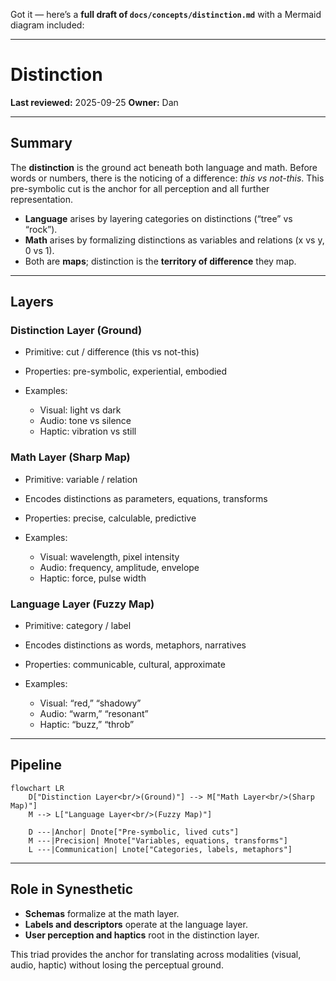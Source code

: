 Got it — here’s a **full draft of `docs/concepts/distinction.md`** with a Mermaid diagram included:

---

# Distinction

**Last reviewed:** 2025-09-25
**Owner:** Dan

---

## Summary

The **distinction** is the ground act beneath both language and math. Before words or numbers, there is the noticing of a difference: *this vs not-this*. This pre-symbolic cut is the anchor for all perception and all further representation.

* **Language** arises by layering categories on distinctions (“tree” vs “rock”).
* **Math** arises by formalizing distinctions as variables and relations (x vs y, 0 vs 1).
* Both are **maps**; distinction is the **territory of difference** they map.

---

## Layers

### Distinction Layer (Ground)

* Primitive: cut / difference (this vs not-this)
* Properties: pre-symbolic, experiential, embodied
* Examples:

  * Visual: light vs dark
  * Audio: tone vs silence
  * Haptic: vibration vs still

### Math Layer (Sharp Map)

* Primitive: variable / relation
* Encodes distinctions as parameters, equations, transforms
* Properties: precise, calculable, predictive
* Examples:

  * Visual: wavelength, pixel intensity
  * Audio: frequency, amplitude, envelope
  * Haptic: force, pulse width

### Language Layer (Fuzzy Map)

* Primitive: category / label
* Encodes distinctions as words, metaphors, narratives
* Properties: communicable, cultural, approximate
* Examples:

  * Visual: “red,” “shadowy”
  * Audio: “warm,” “resonant”
  * Haptic: “buzz,” “throb”

---

## Pipeline

```mermaid
flowchart LR
    D["Distinction Layer<br/>(Ground)"] --> M["Math Layer<br/>(Sharp Map)"]
    M --> L["Language Layer<br/>(Fuzzy Map)"]

    D ---|Anchor| Dnote["Pre-symbolic, lived cuts"]
    M ---|Precision| Mnote["Variables, equations, transforms"]
    L ---|Communication| Lnote["Categories, labels, metaphors"]
```

---

## Role in Synesthetic

* **Schemas** formalize at the math layer.
* **Labels and descriptors** operate at the language layer.
* **User perception and haptics** root in the distinction layer.

This triad provides the anchor for translating across modalities (visual, audio, haptic) without losing the perceptual ground.
